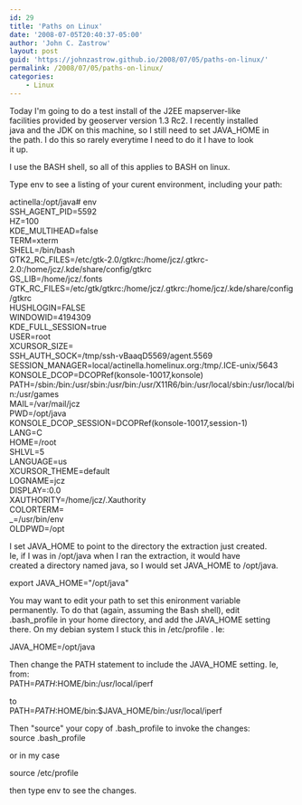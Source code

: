 ```yaml
---
id: 29
title: 'Paths on Linux'
date: '2008-07-05T20:40:37-05:00'
author: 'John C. Zastrow'
layout: post
guid: 'https://johnzastrow.github.io/2008/07/05/paths-on-linux/'
permalink: /2008/07/05/paths-on-linux/
categories:
    - Linux
---
```


Today I'm going to do a test install of the J2EE mapserver-like  
facilities provided by geoserver version 1.3 Rc2. I recently installed  
java and the JDK on this machine, so I still need to set JAVA_HOME in  
the path. I do this so rarely everytime I need to do it I have to look  
it up.

I use the BASH shell, so all of this applies to BASH on linux.

Type env to see a listing of your curent environment, including your path:

actinella:/opt/java# env  
SSH_AGENT_PID=5592  
HZ=100  
KDE_MULTIHEAD=false  
TERM=xterm  
SHELL=/bin/bash  
GTK2_RC_FILES=/etc/gtk-2.0/gtkrc:/home/jcz/.gtkrc-2.0:/home/jcz/.kde/share/config/gtkrc  
GS_LIB=/home/jcz/.fonts  
GTK_RC_FILES=/etc/gtk/gtkrc:/home/jcz/.gtkrc:/home/jcz/.kde/share/config/gtkrc  
HUSHLOGIN=FALSE  
WINDOWID=4194309  
KDE_FULL_SESSION=true  
USER=root  
XCURSOR_SIZE=  
SSH_AUTH_SOCK=/tmp/ssh-vBaaqD5569/agent.5569  
SESSION_MANAGER=local/actinella.homelinux.org:/tmp/.ICE-unix/5643  
KONSOLE_DCOP=DCOPRef(konsole-10017,konsole)  
PATH=/sbin:/bin:/usr/sbin:/usr/bin:/usr/X11R6/bin:/usr/local/sbin:/usr/local/bin:/usr/games  
MAIL=/var/mail/jcz  
PWD=/opt/java  
KONSOLE_DCOP_SESSION=DCOPRef(konsole-10017,session-1)  
LANG=C  
HOME=/root  
SHLVL=5  
LANGUAGE=us  
XCURSOR_THEME=default  
LOGNAME=jcz  
DISPLAY=:0.0  
XAUTHORITY=/home/jcz/.Xauthority  
COLORTERM=  
_=/usr/bin/env  
OLDPWD=/opt

I set JAVA_HOME to point to the directory the extraction just created.  
Ie, if I was in /opt/java when I ran the extraction, it would have  
created a directory named java, so I would set JAVA_HOME to /opt/java.

export JAVA_HOME="/opt/java"

You may want to edit your path to set this enironment variable  
permanently. To do that (again, assuming the Bash shell), edit  
.bash_profile in your home directory, and add the JAVA_HOME setting  
there. On my debian system I stuck this in /etc/profile . Ie:

JAVA_HOME=/opt/java

Then change the PATH statement to include the JAVA_HOME setting. Ie, from:  
PATH=$PATH:$HOME/bin:/usr/local/iperf

to  
PATH=$PATH:$HOME/bin:$JAVA_HOME/bin:/usr/local/iperf

Then "source" your copy of .bash_profile to invoke the changes:  
source .bash_profile

or in my case

source /etc/profile

then type env to see the changes.